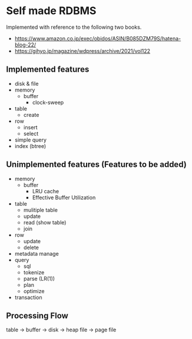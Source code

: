 # Self made RDBMS

Implemented with reference to the following two books.
 - https://www.amazon.co.jp/exec/obidos/ASIN/B085DZM79S/hatena-blog-22/
 - https://gihyo.jp/magazine/wdpress/archive/2021/vol122


## Implemented features
- disk & file
- memory
  - buffer
    - clock-sweep
- table
  - create
- row
  - insert
  - select
- simple query
- index (btree)

## Unimplemented features (Features to be added)
- memory
  - buffer
    - LRU cache
    - Effective Buffer Utilization
- table
  - mulitiple table
  - update
  - read (show table)
  - join
- row
  - update
  - delete
- metadata manage
- query
  - sql
  - tokenize
  - parse (LR(1))
  - plan
  - optimize
- transaction

## Processing Flow
table -> buffer -> disk -> heap file -> page file
